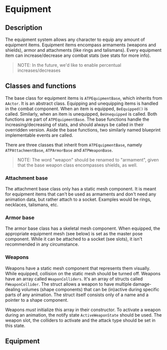 # Equipment
## Description
The equipment system allows any character to equip any amount of equipment items. Equipment items encompass armaments (weapons and shields), armor and attachments (like rings and talismans). 
Every equipment item can increase/decrease any combat stats (see stats for more info).
> NOTE: In the future, we'd like to enable percentual increases/decreases

## Classes and functions
The base class for equipment items is `ATPEquipmentBase`, which inherits from `AActor`. It is an abstract class. Equipping and unequipping items is handled in the combat component. When an item is equipped, `BeEquipped()` is called. Similarly, when an item is unequipped, `BeUnequipped` is called. Both functions are part of `ATPEquipmentBase`. The base functions handle the increasing/decreasing of stats, and should always be called in their overridden version. Aside the base functions, two similarly named blueprint implementable events are called.

There are three classes that inherit from `ATPEquipmentBase`, namely `ATPAttachmentBase`, `ATPArmorBase` and `ATPWeaponBase`. 
> NOTE: The word "weapon" should be renamed to "armament", given that the base weapon class encompasses shields, as well. 

### Attachment base
The attachment base class only has a static mesh component. It is meant for equipment items that can't be used as armaments and don't need any animation data, but rather attach to a socket. Examples would be rings, necklaces, talismans, etc.

### Armor base
The armor base class has a skeletal mesh component. When equipped, the appropriate equipment mesh (see below) is set as the master pose component. While it can be attached to a socket (see slots), it isn't recommended in any circumstance.

### Weapons
Weapons have a static mesh component that represents them visually. While equipped, collision on the static mesh should be turned off. Weapons have an array called `WeaponColliders`. It's an array of structs called `FWeaponCollider`. The struct allows a weapon to have multiple damage-dealing volumes (shape components) that can be (in)active during specific parts of any animation. The struct itself consists only of a name and a pointer to a shape component.

Weapons *must* initialize this array in their constructor. To activate a weapon during an animation, the notify state `ActiveWeaponState` should be used. The weapon slot, the colliders to activate and the attack type should be set in this state.

## Equipment
